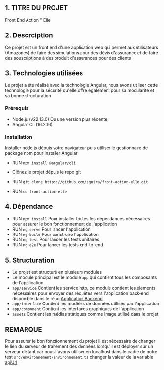 <!-- # AppFrontActionelle

This project was generated with [Angular CLI](https://github.com/angular/angular-cli) version 16.2.16.

## Development server

Run `ng serve` for a dev server. Navigate to `http://localhost:4200/`. The application will automatically reload if you change any of the source files.

## Code scaffolding

Run `ng generate component component-name` to generate a new component. You can also use `ng generate directive|pipe|service|class|guard|interface|enum|module`.

## Build

Run `ng build` to build the project. The build artifacts will be stored in the `dist/` directory.

## Running unit tests

Run `ng test` to execute the unit tests via [Karma](https://karma-runner.github.io).

## Running end-to-end tests

Run `ng e2e` to execute the end-to-end tests via a platform of your choice. To use this command, you need to first add a package that implements end-to-end testing capabilities.

## Further help

To get more help on the Angular CLI use `ng help` or go check out the [Angular CLI Overview and Command Reference](https://angular.io/cli) page. -->


## 1. TITRE DU PROJET 
Front End Action " Elle

## 2. Descrciption
Ce projet est un front end d'une application web qui permet aux utilisateurs (Amazones) de faire des simulations pour des dévis d'assurance et de faire des souscriptions à des produit d'assurances pour des clients

## 3. Technologies utilisées
Le projet a été réalisé avec la technologie Angular, nous avons utiliser cette technologie pour la sécurité qu'elle offre également pour sa modularité et sa bonne structuration

### Prérequis
- Node.js (v22.13.0) Ou une version plus récente
- Angular Cli (16.2.16)

### Installation
Installer node js dépuis votre navigateur puis utiliser le gestionnaire de package npm pour installer Angular 
- RUN `npm install @angular/cli`

- Clônez le projet dépuis le répo git <br>
- RUN `git clone https://github.com/sguira/front-action-elle.git`
- RUN `cd front-action-elle`

## 4. Dépendance
- RUN `npm install` Pour installer toutes les dépendances nécessaires pour assurer le bon fonctionnement de l'application
- RUN `ng serve` Pour lancer l'application
- RUN `ng build` Pour construire l'application
- RUN `ng test` Pour lancer les tests unitaires
- RUN `ng e2e` Pour lancer les tests end-to-end

## 5. Structuration
- Le projet est structuré en plusieurs modules 
- Le module principal est le module `app` qui contient tous les composants de l'application 
- `app/service` Contient les service http, ce module contient les élements nécessaires pour envoyer des réquêtes vers l'application back-end disponible dans le répo <a href="https://github.com/sguira/Backend-ActionElle.git" >Application Backend</a>
- `app/interface` Contient les modèles de données utilisés par l'application
- `app/component` Contient les interfaces graphiques de l'application 
- `assets` Contient les médias statiques comme Image utilisé dans le projet


## REMARQUE
Pour assurer le bon fonctionnement du projet il est nécessaire de changer le lien du serveur de traitement des données lorsqu'il est déployer sur un serveur distant car nous l'avons utiliser en localhost dans le cadre de notre test
`src/environnement/environnement.ts` changer la valeur de la variable <u>apiUrl</u>




